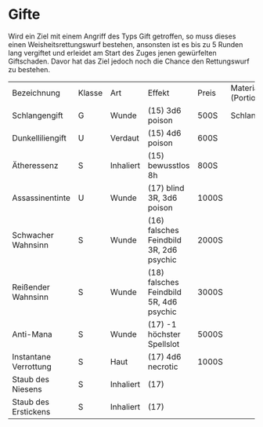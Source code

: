 # Gifte

<primary-label ref="mechanics"/>

Wird ein Ziel mit einem Angriff des Typs Gift getroffen, so muss dieses einen Weisheitsrettungswurf bestehen,
ansonsten ist es bis zu 5 Runden lang vergiftet und erleidet am Start des Zuges jenen gewürfelten Giftschaden. Davor
hat das Ziel jedoch noch die Chance den Rettungswurf zu bestehen.

<table>
<tr><td>Bezeichnung</td><td>Klasse</td><td>Art</td><td>Effekt</td><td>Preis</td><td>Materialien (Portion)</td></tr>
<tr><td>Schlangengift</td><td>G</td><td>Wunde</td><td>(15) 3d6 poison</td><td>500S</td><td>Schlangenextrakt</td></tr>
<tr><td>Dunkelliliengift</td><td>U</td><td>Verdaut</td><td>(15) 4d6 poison</td><td>600S</td><td> </td></tr>
<tr><td>Ätheressenz</td><td>S</td><td>Inhaliert</td><td>(15) bewusstlos 8h</td><td>800S</td><td> </td></tr>
<tr><td>Assassinentinte</td><td>U</td><td>Wunde</td><td>(17) blind 3R, 3d6 poison</td><td>1000S</td><td> </td></tr>
<tr><td>Schwacher Wahnsinn</td><td>S</td><td>Wunde</td><td>(16) falsches Feindbild 3R, 2d6 psychic</td><td>2000S</td><td> </td></tr>
<tr><td>Reißender Wahnsinn</td><td>S</td><td>Wunde</td><td>(18) falsches Feindbild 5R, 4d6 psychic</td><td>3000S</td><td> </td></tr>
<tr><td>Anti-Mana</td><td>S</td><td>Wunde</td><td>(17) -1 höchster Spellslot</td><td>5000S</td><td> </td></tr>
<tr><td>Instantane Verrottung</td><td>S</td><td>Haut</td><td>(17) 4d6 necrotic</td><td>1000S</td><td> </td></tr>
<tr><td>Staub des Niesens</td><td>S</td><td>Inhaliert</td><td>(17)</td><td> </td><td> </td></tr>
<tr><td>Staub des Erstickens</td><td>S</td><td>Inhaliert</td><td>(17)</td><td> </td><td> </td></tr>
</table>